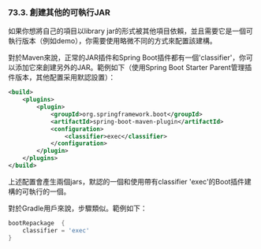 ### 73.3. 創建其他的可執行JAR

如果你想將自己的項目以library jar的形式被其他項目依賴，並且需要它是一個可執行版本（例如demo），你需要使用略微不同的方式來配置該建構。

對於Maven來說，正常的JAR插件和Spring Boot插件都有一個'classifier'，你可以添加它來創建另外的JAR。範例如下（使用Spring Boot Starter Parent管理插件版本，其他配置采用默認設置）：
```xml
<build>
    <plugins>
        <plugin>
            <groupId>org.springframework.boot</groupId>
            <artifactId>spring-boot-maven-plugin</artifactId>
            <configuration>
                <classifier>exec</classifier>
            </configuration>
        </plugin>
    </plugins>
</build>
```
上述配置會產生兩個jars，默認的一個和使用帶有classifier 'exec'的Boot插件建構的可執行的一個。

對於Gradle用戶來說，步驟類似。範例如下：
```gradle
bootRepackage  {
    classifier = 'exec'
}
```
